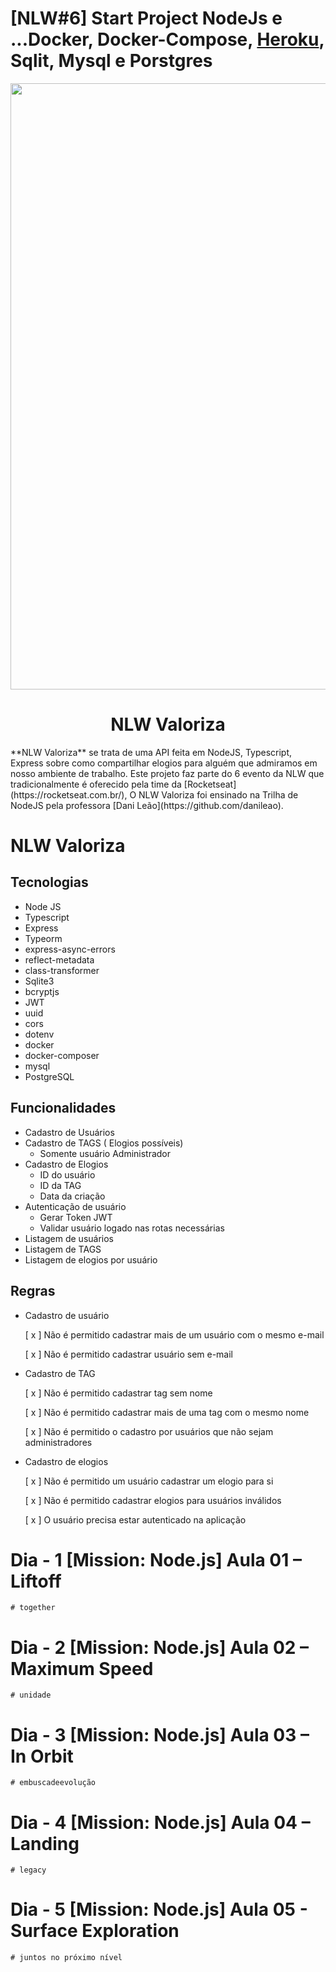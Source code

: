 # [NLW#6] Start Project NodeJs e ...Docker, Docker-Compose, [Heroku](https://nlw-06-nodejs.herokuapp.com/), Sqlit, Mysql e Porstgres


<img src="https://github.com/FranciscoWallison/nlw-06-nodejs/blob/master/config/project.gif" width="970" />

 <h1 align="center">  NLW Valoriza  </h1>
**NLW Valoriza** se trata de uma API feita em NodeJS, Typescript, Express sobre como compartilhar elogios para alguém que admiramos em nosso ambiente de trabalho.
Este projeto faz parte do 6 evento da NLW que tradicionalmente é oferecido pela time da [Rocketseat](https://rocketseat.com.br/),
O NLW Valoriza foi ensinado na Trilha de NodeJS pela professora  [Dani Leão](https://github.com/danileao).
  
# NLW Valoriza

<h2>Tecnologias</h2>

<ul>
    <li>Node JS</li>
    <li>Typescript</li>
    <li>Express</li>
    <li>Typeorm</li>
    <li>express-async-errors</li>
    <li>reflect-metadata</li>
    <li>class-transformer</li>
    <li>Sqlite3</li>
    <li>bcryptjs</li>
    <li>JWT</li>
    <li>uuid</li>
    <li>cors</li>
    <li>dotenv</li>
    <li>docker</li>
    <li>docker-composer</li>
    <li>mysql</li>
    <li>PostgreSQL</li>
</ul>

## Funcionalidades 
- Cadastro de Usuários
- Cadastro de TAGS ( Elogios possíveis)
    - Somente usuário Administrador
- Cadastro de Elogios
    - ID do usuário
    - ID da TAG
    - Data da criação
- Autenticação de usuário
    - Gerar Token JWT
    - Validar usuário logado nas rotas necessárias
- Listagem de usuários
- Listagem de TAGS
- Listagem de elogios por usuário

## Regras

- Cadastro de usuário

  [ x ] Não é permitido cadastrar mais de um usuário com o mesmo e-mail

  [ x ] Não é permitido cadastrar usuário sem e-mail

- Cadastro de TAG

  [ x ] Não é permitido cadastrar tag sem nome

  [ x ] Não é permitido cadastrar mais de uma tag com o mesmo nome

  [ x ] Não é permitido o cadastro por usuários que não sejam administradores

- Cadastro de elogios

  [ x ] Não é permitido um usuário cadastrar um elogio para si

  [ x ] Não é permitido cadastrar elogios para usuários inválidos

  [ x ] O usuário precisa estar autenticado na aplicação

# Dia - 1 [Mission: Node.js] Aula 01 – Liftoff
````
# together
````
# Dia - 2 [Mission: Node.js] Aula 02 – Maximum Speed
````
# unidade
````
# Dia - 3 [Mission: Node.js] Aula 03 – In Orbit
````
# embuscadeevolução
````
# Dia - 4 [Mission: Node.js] Aula 04 – Landing
````
# legacy
````
# Dia - 5 [Mission: Node.js] Aula 05 - Surface Exploration
````
# juntos no próximo nível
````
